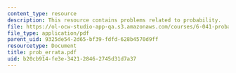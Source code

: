 ```yaml
---
content_type: resource
description: This resource contains problems related to probability.
file: https://ol-ocw-studio-app-qa.s3.amazonaws.com/courses/6-041-probabilistic-systems-analysis-and-applied-probability-spring-2006/b20cb914fe3e342128462745d31d7a37_prob_errata.pdf
file_type: application/pdf
parent_uid: 9325de54-2d65-bf39-fdfd-628b4570d9ff
resourcetype: Document
title: prob_errata.pdf
uid: b20cb914-fe3e-3421-2846-2745d31d7a37
---
```

